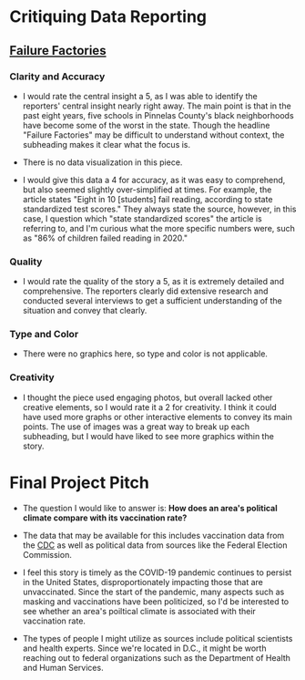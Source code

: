 # Critiquing Data Reporting

## [Failure Factories](https://projects.tampabay.com/projects/2015/investigations/pinellas-failure-factories/5-schools-segregation/)

### Clarity and Accuracy

* I would rate the central insight a 5, as I was able to identify the reporters' central insight nearly right away. The main point is that in the past eight years, five schools in Pinnelas County's black neighborhoods have become some of the worst in the state. Though the headline "Failure Factories" may be difficult to understand without context, the subheading makes it clear what the focus is.

* There is no data visualization in this piece.

* I would give this data a 4 for accuracy, as it was easy to comprehend, but also seemed slightly over-simplified at times. For example, the article states "Eight in 10 [students] fail reading, according to state standardized test scores." They always state the source, however, in this case, I question which "state standardized scores" the article is referring to, and I'm curious what the more specific numbers were, such as "86% of children failed reading in 2020."

### Quality

* I would rate the quality of the story a 5, as it is extremely detailed and comprehensive. The reporters clearly did extensive research and conducted several interviews to get a sufficient understanding of the situation and convey that clearly.

### Type and Color

* There were no graphics here, so type and color is not applicable.

### Creativity

* I thought the piece used engaging photos, but overall lacked other creative elements, so I would rate it a 2 for creativity. I think it could have used more graphs or other interactive elements to convey its main points. The use of images was a great way to break up each subheading, but I would have liked to see more graphics within the story. 

# Final Project Pitch

* The question I would like to answer is: **How does an area's political climate compare with its vaccination rate?**

* The data that may be available for this includes vaccination data from the [CDC](https://covid.cdc.gov/covid-data-tracker/#vaccinations_vacc-total-admin-rate-total) as well as political data from sources like the Federal Election Commission. 

* I feel this story is timely as the COVID-19 pandemic continues to persist in the United States, disproportionately impacting those that are unvaccinated. Since the start of the pandemic, many aspects such as masking and vaccinations have been politicized, so I'd be interested to see whether an area's poiltical climate is associated with their vaccination rate.

* The types of people I might utilize as sources include political scientists and health experts. Since we're located in D.C., it might be worth reaching out to federal organizations such as the Department of Health and Human Services.
